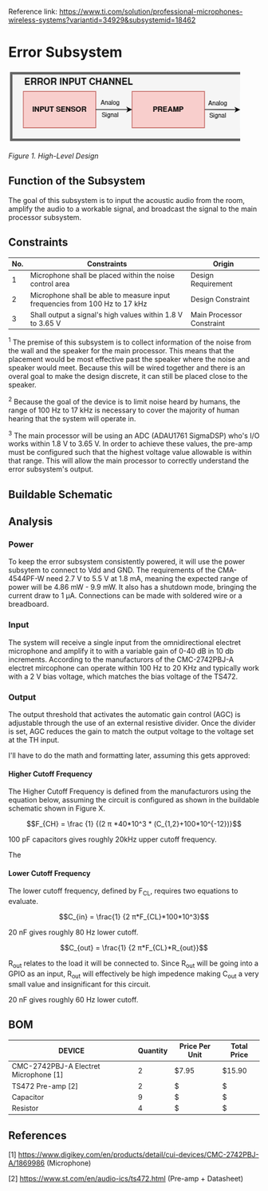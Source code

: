 Reference link: https://www.ti.com/solution/professional-microphones-wireless-systems?variantid=34929&subsystemid=18462


# Error Subsystem
<img src="/Documentation/Images/Error/High_Level.png" alt="High Level Design">

*Figure 1. High-Level Design*

## Function of the Subsystem
The goal of this subsystem is to input the acoustic audio from the room, amplify the audio to a workable signal, and broadcast the signal to the main processor subsystem.

## Constraints
| No. | Constraints                                                                 | Origin                    |
|-----|-----------------------------------------------------------------------------|---------------------------|
| 1   | Microphone shall be placed within the noise control area                    | Design Requirement        |
| 2   | Microphone shall be able to measure input frequencies from 100 Hz to 17 kHz | Design Constraint         |
| 3   | Shall output a signal's high values within  1.8 V to 3.65 V                 | Main Processor Constraint |

<sup>1</sup> The premise of this subsystem is to collect information of the noise from the wall and the speaker for the main processor. This means that the placement would be most effective past the speaker where the noise and speaker would meet. Because this will be wired together and there is an overal goal to make the design discrete, it can still be placed close to the speaker.

<sup>2</sup> Because the goal of the device is to limit noise heard by humans, the range of 100 Hz to 17 kHz is necessary to cover the majority of human hearing that the system will operate in.  

<sup>3</sup> The main processor will be using an ADC (ADAU1761 SigmaDSP) who's I/O works within 1.8 V to 3.65 V. In order to achieve these values, the pre-amp must be configured such that the highest voltage value allowable is within that range. This will allow the main processor to correctly understand the error subsystem's output.

## Buildable Schematic
 
## Analysis

### Power
To keep the error subsystem consistently powered, it will use the power subsytem to connect to Vdd and GND. The requirements of the CMA-4544PF-W need 2.7 V to 5.5 V at 1.8 mA, meaning the expected range of power will be 4.86 mW - 9.9 mW. It also has a shutdown mode, bringing the current draw to 1 µA. Connections can be made with soldered wire or a breadboard. 

### Input
The system will receive a single input from the omnidirectional electret microphone and amplify it to with a variable gain of 0-40 dB in 10 db increments.
According to the manufacturors of the CMC-2742PBJ-A electret mircophone can operate within 100 Hz to 20 KHz and typically work with a 2 V bias voltage, which matches the bias voltage of the TS472. 


### Output
The output threshold that activates the automatic gain control (AGC) is adjustable through the use of an external resistive divider. Once the divider is set, AGC reduces the gain to match the output voltage to the voltage set at the TH input.

I'll have to do the math and formatting later, assuming this gets approved: 

#### Higher Cutoff Frequency
The Higher Cutoff Frequency is defined from the manufacturors using the equation below, assuming the circuit is configured as shown in the buildable schematic shown in Figure X.
``` math
F_{CH} =  \frac {1} {(2 π *40*10^3 * (C_{1,2}+100*10^{-12})}
```
100 pF capacitors gives roughly 20kHz upper cutoff frequency.

The 
#### Lower Cutoff Frequency
The lower cutoff frequency, defined by F<sub>CL</sub>, requires two equations to evaluate.
```math
C_{in} = \frac{1} {2 π*F_{CL}*100*10^3}
```
20 nF gives roughly 80 Hz lower cutoff. 

```math
C_{out} = \frac{1} {2 π*F_{CL}*R_{out}}
```

R<sub>out</sub> relates to the load it will be connected to. Since R<sub>out</sub> will be going into a GPIO as an input, R<sub>out</sub> will effectively be high impedence making C<sub>out</sub> a very small value and insignificant for this circuit.

20 nF gives roughly 60 Hz lower cutoff. 

## BOM
| DEVICE                                               | Quantity | Price Per Unit | Total Price |
|------------------------------------------------------|----------|----------------|-------------|
| CMC-2742PBJ-A Electret Microphone [1]                | 2        | $7.95          | $15.90      |
| TS472 Pre-amp [2]                | 2        | $          | $      |
| Capacitor                | 9        | $          | $      |
| Resistor                 | 4        | $          | $      |


## References
[1] https://www.digikey.com/en/products/detail/cui-devices/CMC-2742PBJ-A/1869986 (Microphone)

[2] https://www.st.com/en/audio-ics/ts472.html (Pre-amp + Datasheet)
